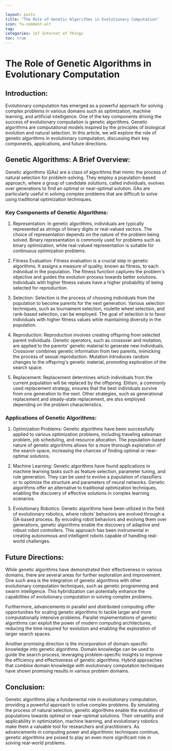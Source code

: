```yaml
---

layout: posts
title: "The Role of Genetic Algorithms in Evolutionary Computation"
icon: fa-comment-alt
tag:      
categories: IoT Internet of Things
toc: true
---
```




# The Role of Genetic Algorithms in Evolutionary Computation

## Introduction:
Evolutionary computation has emerged as a powerful approach for solving complex problems in various domains such as optimization, machine learning, and artificial intelligence. One of the key components driving the success of evolutionary computation is genetic algorithms. Genetic algorithms are computational models inspired by the principles of biological evolution and natural selection. In this article, we will explore the role of genetic algorithms in evolutionary computation, discussing their key components, applications, and future directions.

## Genetic Algorithms: A Brief Overview:
Genetic algorithms (GAs) are a class of algorithms that mimic the process of natural selection for problem-solving. They employ a population-based approach, where a group of candidate solutions, called individuals, evolves over generations to find an optimal or near-optimal solution. GAs are particularly useful in solving complex problems that are difficult to solve using traditional optimization techniques.

### Key Components of Genetic Algorithms:
1. Representation:
In genetic algorithms, individuals are typically represented as strings of binary digits or real-valued vectors. The choice of representation depends on the nature of the problem being solved. Binary representation is commonly used for problems such as binary optimization, while real-valued representation is suitable for continuous optimization problems.

2. Fitness Evaluation:
Fitness evaluation is a crucial step in genetic algorithms. It assigns a measure of quality, known as fitness, to each individual in the population. The fitness function captures the problem's objective and guides the evolution process towards better solutions. Individuals with higher fitness values have a higher probability of being selected for reproduction.

3. Selection:
Selection is the process of choosing individuals from the population to become parents for the next generation. Various selection techniques, such as tournament selection, roulette wheel selection, and rank-based selection, can be employed. The goal of selection is to favor individuals with higher fitness values while maintaining diversity in the population.

4. Reproduction:
Reproduction involves creating offspring from selected parent individuals. Genetic operators, such as crossover and mutation, are applied to the parents' genetic material to generate new individuals. Crossover combines genetic information from two parents, mimicking the process of sexual reproduction. Mutation introduces random changes to the offspring's genetic material, promoting exploration of the search space.

5. Replacement:
Replacement determines which individuals from the current population will be replaced by the offspring. Elitism, a commonly used replacement strategy, ensures that the best individuals survive from one generation to the next. Other strategies, such as generational replacement and steady-state replacement, are also employed depending on the problem characteristics.

### Applications of Genetic Algorithms:
1. Optimization Problems:
Genetic algorithms have been successfully applied to various optimization problems, including traveling salesman problem, job scheduling, and resource allocation. The population-based nature of genetic algorithms allows for a more thorough exploration of the search space, increasing the chances of finding optimal or near-optimal solutions.

2. Machine Learning:
Genetic algorithms have found applications in machine learning tasks such as feature selection, parameter tuning, and rule generation. They can be used to evolve a population of classifiers or to optimize the structure and parameters of neural networks. Genetic algorithms offer an alternative to traditional optimization techniques, enabling the discovery of effective solutions in complex learning scenarios.

3. Evolutionary Robotics:
Genetic algorithms have been utilized in the field of evolutionary robotics, where robots' behaviors are evolved through a GA-based process. By encoding robot behaviors and evolving them over generations, genetic algorithms enable the discovery of adaptive and robust robot controllers. This approach has been instrumental in creating autonomous and intelligent robots capable of handling real-world challenges.

## Future Directions:
While genetic algorithms have demonstrated their effectiveness in various domains, there are several areas for further exploration and improvement. One such area is the integration of genetic algorithms with other evolutionary computation techniques, such as genetic programming and swarm intelligence. This hybridization can potentially enhance the capabilities of evolutionary computation in solving complex problems.

Furthermore, advancements in parallel and distributed computing offer opportunities for scaling genetic algorithms to tackle larger and more computationally intensive problems. Parallel implementations of genetic algorithms can exploit the power of modern computing architectures, reducing the time required for evolution and enabling the exploration of larger search spaces.

Another promising direction is the incorporation of domain-specific knowledge into genetic algorithms. Domain knowledge can be used to guide the search process, leveraging problem-specific insights to improve the efficiency and effectiveness of genetic algorithms. Hybrid approaches that combine domain knowledge with evolutionary computation techniques have shown promising results in various problem domains.

## Conclusion:
Genetic algorithms play a fundamental role in evolutionary computation, providing a powerful approach to solve complex problems. By simulating the process of natural selection, genetic algorithms enable the evolution of populations towards optimal or near-optimal solutions. Their versatility and applicability in optimization, machine learning, and evolutionary robotics make them a valuable tool for researchers and practitioners. As advancements in computing power and algorithmic techniques continue, genetic algorithms are poised to play an even more significant role in solving real-world problems.